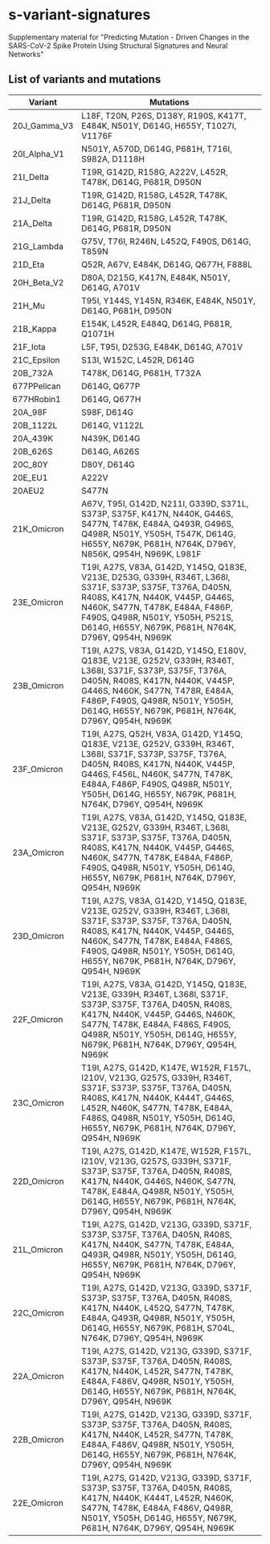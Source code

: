# s-variant-signatures
Supplementary material for "Predicting Mutation - Driven Changes in the SARS-CoV-2
Spike Protein Using Structural Signatures and Neural
Networks" 

## List of variants and mutations
| Variant        | Mutations 
|----------------|---------------------------------------------------------------------------|
| 20J_Gamma_V3   | L18F, T20N, P26S, D138Y, R190S, K417T, E484K, N501Y, D614G, H655Y, T1027I, V1176F |
| 20I_Alpha_V1   | N501Y, A570D, D614G, P681H, T716I, S982A, D1118H                          |
| 21I_Delta      | T19R, G142D, R158G, A222V, L452R, T478K, D614G, P681R, D950N              |
| 21J_Delta      | T19R, G142D, R158G, L452R, T478K, D614G, P681R, D950N                     |
| 21A_Delta      | T19R, G142D, R158G, L452R, T478K, D614G, P681R, D950N                     |
| 21G_Lambda     | G75V, T76I, R246N, L452Q, F490S, D614G, T859N                             |
| 21D_Eta        | Q52R, A67V, E484K, D614G, Q677H, F888L                                    |
| 20H_Beta_V2    | D80A, D215G, K417N, E484K, N501Y, D614G, A701V                            |
| 21H_Mu         | T95I, Y144S, Y145N, R346K, E484K, N501Y, D614G, P681H, D950N              |
| 21B_Kappa      | E154K, L452R, E484Q, D614G, P681R, Q1071H                                 |
| 21F_Iota       | L5F, T95I, D253G, E484K, D614G, A701V                                     |
| 21C_Epsilon    | S13I, W152C, L452R, D614G                                                 |
| 20B_732A       | T478K, D614G, P681H, T732A                                                |
| 677PPelican    | D614G, Q677P                                                              |
| 677HRobin1     | D614G, Q677H                                                              |
| 20A_98F        | S98F, D614G                                                               |
| 20B_1122L      | D614G, V1122L                                                             |
| 20A_439K       | N439K, D614G                                                              |
| 20B_626S       | D614G, A626S                                                              |
| 20C_80Y        | D80Y, D614G                                                               |
| 20E_EU1        | A222V                                                                     |
| 20AEU2         | S477N     
| 21K_Omicron	   | A67V, T95I, G142D, N211I, G339D, S371L, S373P, S375F, K417N, N440K, G446S, S477N, T478K, E484A, Q493R, G496S, Q498R, N501Y, Y505H, T547K, D614G, H655Y, N679K, P681H, N764K, D796Y, N856K, Q954H, N969K, L981F |
| 23E_Omicron    | T19I, A27S, V83A, G142D, Y145Q, Q183E, V213E, D253G, G339H, R346T, L368I, S371F, S373P, S375F, T376A, D405N, R408S, K417N, N440K, V445P, G446S, N460K, S477N, T478K, E484A, F486P, F490S, Q498R, N501Y, Y505H, P521S, D614G, H655Y, N679K, P681H, N764K, D796Y, Q954H, N969K
| 23B_Omicron    | T19I, A27S, V83A, G142D, Y145Q, E180V, Q183E, V213E, G252V, G339H, R346T, L368I, S371F, S373P, S375F, T376A, D405N, R408S, K417N, N440K, V445P, G446S, N460K, S477N, T478R, E484A, F486P, F490S, Q498R, N501Y, Y505H, D614G, H655Y, N679K, P681H, N764K, D796Y, Q954H, N969K
| 23F_Omicron    | T19I, A27S, Q52H, V83A, G142D, Y145Q, Q183E, V213E, G252V, G339H, R346T, L368I, S371F, S373P, S375F, T376A, D405N, R408S, K417N, N440K, V445P, G446S, F456L, N460K, S477N, T478K, E484A, F486P, F490S, Q498R, N501Y, Y505H, D614G, H655Y, N679K, P681H, N764K, D796Y, Q954H, N969K
| 23A_Omicron    | T19I, A27S, V83A, G142D, Y145Q, Q183E, V213E, G252V, G339H, R346T, L368I, S371F, S373P, S375F, T376A, D405N, R408S, K417N, N440K, V445P, G446S, N460K, S477N, T478K, E484A, F486P, F490S, Q498R, N501Y, Y505H, D614G, H655Y, N679K, P681H, N764K, D796Y, Q954H, N969K
| 23D_Omicron    | T19I, A27S, V83A, G142D, Y145Q, Q183E, V213E, G252V, G339H, R346T, L368I, S371F, S373P, S375F, T376A, D405N, R408S, K417N, N440K, V445P, G446S, N460K, S477N, T478K, E484A, F486S, F490S, Q498R, N501Y, Y505H, D614G, H655Y, N679K, P681H, N764K, D796Y, Q954H, N969K
| 22F_Omicron    | T19I, A27S, V83A, G142D, Y145Q, Q183E, V213E, G339H, R346T, L368I, S371F, S373P, S375F, T376A, D405N, R408S, K417N, N440K, V445P, G446S, N460K, S477N, T478K, E484A, F486S, F490S, Q498R, N501Y, Y505H, D614G, H655Y, N679K, P681H, N764K, D796Y, Q954H, N969K
| 23C_Omicron    | T19I, A27S, G142D, K147E, W152R, F157L, I210V, V213G, G257S, G339H, R346T, S371F, S373P, S375F, T376A, D405N, R408S, K417N, N440K, K444T, G446S, L452R, N460K, S477N, T478K, E484A, F486S, Q498R, N501Y, Y505H, D614G, H655Y, N679K, P681H, N764K, D796Y, Q954H, N969K
| 22D_Omicron    | T19I, A27S, G142D, K147E, W152R, F157L, I210V, V213G, G257S, G339H, S371F, S373P, S375F, T376A, D405N, R408S, K417N, N440K, G446S, N460K, S477N, T478K, E484A, Q498R, N501Y, Y505H, D614G, H655Y, N679K, P681H, N764K, D796Y, Q954H, N969K
| 21L_Omicron    | T19I, A27S, G142D, V213G, G339D, S371F, S373P, S375F, T376A, D405N, R408S, K417N, N440K, S477N, T478K, E484A, Q493R, Q498R, N501Y, Y505H, D614G, H655Y, N679K, P681H, N764K, D796Y, Q954H, N969K
| 22C_Omicron    | T19I, A27S, G142D, V213G, G339D, S371F, S373P, S375F, T376A, D405N, R408S, K417N, N440K, L452Q, S477N, T478K, E484A, Q493R, Q498R, N501Y, Y505H, D614G, H655Y, N679K, P681H, S704L, N764K, D796Y, Q954H, N969K
| 22A_Omicron    | T19I, A27S, G142D, V213G, G339D, S371F, S373P, S375F, T376A, D405N, R408S, K417N, N440K, L452R, S477N, T478K, E484A, F486V, Q498R, N501Y, Y505H, D614G, H655Y, N679K, P681H, N764K, D796Y, Q954H, N969K
| 22B_Omicron    | T19I, A27S, G142D, V213G, G339D, S371F, S373P, S375F, T376A, D405N, R408S, K417N, N440K, L452R, S477N, T478K, E484A, F486V, Q498R, N501Y, Y505H, D614G, H655Y, N679K, P681H, N764K, D796Y, Q954H, N969K
| 22E_Omicron    | T19I, A27S, G142D, V213G, G339D, S371F, S373P, S375F, T376A, D405N, R408S, K417N, N440K, K444T, L452R, N460K, S477N, T478K, E484A, F486V, Q498R, N501Y, Y505H, D614G, H655Y, N679K, P681H, N764K, D796Y, Q954H, N969K
